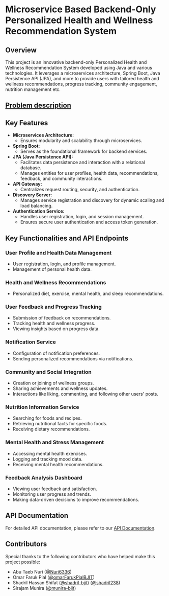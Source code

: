 # Microservice Based Backend-Only Personalized Health and Wellness Recommendation System

## Overview

This project is an innovative backend-only Personalized Health and Wellness Recommendation System developed 
using Java and various technologies. It leverages a microservices architecture, Spring Boot, Java Persistence API (JPA), 
and more to provide users with tailored health and wellness recommendations, progress tracking, community engagement, nutrition management etc.

## [Problem description](https://drive.google.com/file/d/1btBUPizliT7EhLjsN6w8lKq0cFGSlbZH/view?usp=sharing)


## Key Features

- **Microservices Architecture:**
  - Ensures modularity and scalability through microservices.
- **Spring Boot:**
  - Serves as the foundational framework for backend services.
- **JPA (Java Persistence API):**
  - Facilitates data persistence and interaction with a relational database.
  - Manages entities for user profiles, health data, recommendations, feedback, and community interactions.
- **API Gateway:**
  - Centralizes request routing, security, and authentication.
- **Discovery Server:**
  - Manages service registration and discovery for dynamic scaling and load balancing.
- **Authentication Service:**
  - Handles user registration, login, and session management.
  - Ensures secure user authentication and access token generation.

## Key Functionalities and API Endpoints

### User Profile and Health Data Management

- User registration, login, and profile management.
- Management of personal health data.

### Health and Wellness Recommendations

- Personalized diet, exercise, mental health, and sleep recommendations.

### User Feedback and Progress Tracking

- Submission of feedback on recommendations.
- Tracking health and wellness progress.
- Viewing insights based on progress data.

### Notification Service

- Configuration of notification preferences.
- Sending personalized recommendations via notifications.

### Community and Social Integration

- Creation or joining of wellness groups.
- Sharing achievements and wellness updates.
- Interactions like liking, commenting, and following other users' posts.

### Nutrition Information Service

- Searching for foods and recipes.
- Retrieving nutritional facts for specific foods.
- Receiving dietary recommendations.

### Mental Health and Stress Management

- Accessing mental health exercises.
- Logging and tracking mood data.
- Receiving mental health recommendations.

### Feedback Analysis Dashboard

- Viewing user feedback and satisfaction.
- Monitoring user progress and trends.
- Making data-driven decisions to improve recommendations.

## API Documentation

For detailed API documentation, please refer to our [API Documentation](https://docs.google.com/spreadsheets/d/19VWlp7dKC9amoWG9mogtaU6F5BJeed9Vtw7y_FHgH8s/edit?usp=sharing).


## Contributors

Special thanks to the following contributors who have helped make this project possible:

- Abu Taeb Nuri ([@Nuri6336](https://github.com/Nuri6336))
- Omar Faruk Pial ([@omarFarukPialBJIT](https://github.com/omarFarukPialBJIT))
- Shadril Hassan Shifat ([@shadril-bjit](https://github.com/shadril-bjit)) ([@shadril238](https://github.com/shadril238))
- Sirajam Munira ([@munira-bjit](https://github.com/munira-bjit))

